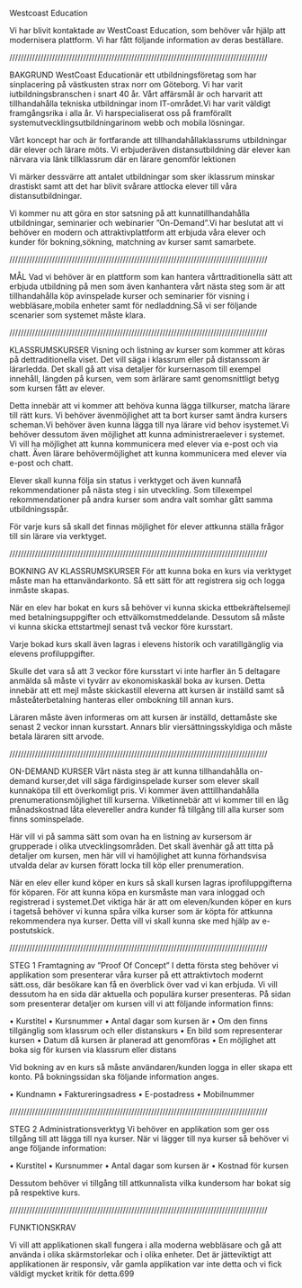 
Westcoast Education

Vi har blivit kontaktade av WestCoast Education, som behöver vår hjälp att modernisera plattform. Vi har fått följande information av deras beställare.

///////////////////////////////////////////////////////////////////////////////////////////

BAKGRUND
WestCoast Educationär ett utbildningsföretag som har sinplacering på västkusten strax norr om Göteborg. Vi har varit iutbildningsbranschen i snart 40 år. Vårt affärsmål är och harvarit att tillhandahålla tekniska utbildningar inom IT-området.Vi har varit väldigt framgångsrika i alla år. Vi harspecialiserat oss på framförallt systemutvecklingsutbildningarinom webb och mobila lösningar.

Vårt koncept har och är fortfarande att tillhandahållaklassrums utbildningar där elever och lärare möts. Vi erbjuderäven distansutbildning där elever kan närvara via länk tillklassrum där en lärare genomför lektionen

Vi märker dessvärre att antalet utbildningar som sker iklassrum minskar drastiskt samt att det har blivit svårare attlocka elever till våra distansutbildningar.

Vi kommer nu att göra en stor satsning på att kunnatillhandahålla utbildningar, seminarier och webinarier ”On-Demand”.Vi har beslutat att vi behöver en modern och attraktivplattform att erbjuda våra elever och kunder för bokning,sökning, matchning av kurser samt samarbete.

///////////////////////////////////////////////////////////////////////////////////////////

MÅL
Vad vi behöver är en plattform som kan hantera vårttraditionella sätt att erbjuda utbildning på men som även kanhantera vårt nästa steg som är att tillhandahålla köp avinspelade kurser och seminarier för visning i webbläsare,mobila enheter samt för nedladdning.Så vi ser följande scenarier som systemet måste klara.

///////////////////////////////////////////////////////////////////////////////////////////

KLASSRUMSKURSER
Visning och listning av kurser som kommer att köras på dettraditionella viset. Det vill säga i klassrum eller på distanssom är lärarledda. Det skall gå att visa detaljer för kursernasom till exempel innehåll, längden på kursen, vem som ärlärare samt genomsnittligt betyg som kursen fått av elever.

Detta innebär att vi kommer att behöva kunna lägga tillkurser, matcha lärare till rätt kurs. Vi behöver ävenmöjlighet att ta bort kurser samt ändra kursers scheman.Vi behöver även kunna lägga till nya lärare vid behov isystemet.Vi behöver dessutom även möjlighet att kunna administreraelever i systemet. Vi vill ha möjlighet att kunna kommunicera med elever via e-post och via chatt. Även lärare behövermöjlighet att kunna kommunicera med elever via e-post och chatt.

Elever skall kunna följa sin status i verktyget och även kunnafå rekommendationer på nästa steg i sin utveckling. Som tillexempel rekommendationer på andra kurser som andra valt somhar gått samma utbildningsspår.

För varje kurs så skall det finnas möjlighet för elever attkunna ställa frågor till sin lärare via verktyget.

///////////////////////////////////////////////////////////////////////////////////////////

BOKNING AV KLASSRUMSKURSER
För att kunna boka en kurs via verktyget måste man ha ettanvändarkonto. Så ett sätt för att registrera sig och logga inmåste skapas.

När en elev har bokat en kurs så behöver vi kunna skicka ettbekräftelsemejl med betalningsuppgifter och ettvälkomstmeddelande. Dessutom så måste vi kunna skicka ettstartmejl senast två veckor före kursstart.

Varje bokad kurs skall även lagras i elevens historik och varatillgänglig via elevens profiluppgifter.

Skulle det vara så att 3 veckor före kursstart vi inte harfler än 5 deltagare anmälda så måste vi tyvärr av ekonomiskaskäl boka av kursen. Detta innebär att ett mejl måste skickastill eleverna att kursen är inställd samt så måsteåterbetalning hanteras eller ombokning till annan kurs.

Läraren måste även informeras om att kursen är inställd, dettamåste ske senast 2 veckor innan kursstart. Annars blir viersättningsskyldiga och måste betala läraren sitt arvode.

///////////////////////////////////////////////////////////////////////////////////////////

ON-DEMAND KURSER
Vårt nästa steg är att kunna tillhandahålla on-demand kurser,det vill säga färdiginspelade kurser som elever skall kunnaköpa till ett överkomligt pris. Vi kommer även atttillhandahålla prenumerationsmöjlighet till kurserna. Vilketinnebär att vi kommer till en låg månadskostnad låta elevereller andra kunder få tillgång till alla kurser som finns sominspelade.

Här vill vi på samma sätt som ovan ha en listning av kursersom är grupperade i olika utvecklingsområden. Det skall ävenhär gå att titta på detaljer om kursen, men här vill vi hamöjlighet att kunna förhandsvisa utvalda delar av kursen föratt locka till köp eller prenumeration.

När en elev eller kund köper en kurs så skall kursen lagras iprofiluppgifterna för köparen. För att kunna köpa en kursmåste man vara inloggad och registrerad i systemet.Det viktiga här är att om eleven/kunden köper en kurs i tagetså behöver vi kunna spåra vilka kurser som är köpta för attkunna rekommendera nya kurser. Detta vill vi skall kunna ske med hjälp av e-postutskick.

///////////////////////////////////////////////////////////////////////////////////////////

STEG 1
Framtagning av ”Proof Of Concept”
I detta första steg behöver vi applikation som presenterar våra kurser på ett attraktivtoch modernt sätt.oss, där besökare kan få en överblick över vad vi kan erbjuda. Vi vill dessutom ha en sida där aktuella och populära kurser presenteras. 
På sidan som presenterar detaljer om kursen vill vi att följande information finns:

• Kurstitel
• Kursnummer
• Antal dagar som kursen är
• Om den finns tillgänglig som klassrum och eller distanskurs
• En bild som representerar kursen
• Datum då kursen är planerad att genomföras 
• En möjlighet att boka sig för kursen via klassrum eller distans

Vid bokning av en kurs så måste användaren/kunden logga in eller skapa ett konto. På bokningssidan ska följande information anges.

• Kundnamn
• Faktureringsadress
• E-postadress
• Mobilnummer

///////////////////////////////////////////////////////////////////////////////////////////

STEG 2
Administrationsverktyg
Vi behöver en applikation som ger oss tillgång till att lägga till nya kurser. När vi lägger till nya kurser så behöver vi ange följande information:

• Kurstitel
• Kursnummer
• Antal dagar som kursen är
• Kostnad för kursen

Dessutom behöver vi tillgång till attkunnalista vilka kundersom har bokat sig på respektive kurs.

///////////////////////////////////////////////////////////////////////////////////////////

FUNKTIONSKRAV

Vi vill att applikationen skall fungera i alla moderna webbläsare och gå att använda i olika skärmstorlekar och i olika enheter. Det är jätteviktigt att applikationen är responsiv, vår gamla applikation var inte detta och vi fick väldigt mycket kritik för detta.699